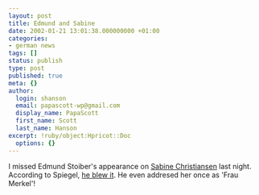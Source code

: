 ```yaml
---
layout: post
title: Edmund and Sabine
date: 2002-01-21 13:01:38.000000000 +01:00
categories:
- german news
tags: []
status: publish
type: post
published: true
meta: {}
author:
  login: shanson
  email: papascott-wp@gmail.com
  display_name: PapaScott
  first_name: Scott
  last_name: Hanson
excerpt: !ruby/object:Hpricot::Doc
  options: {}
---
```

<p>I missed Edmund Stoiber's appearance on <a href="http://www.sabinechristiansen.de/">Sabine Christiansen</a> last night. According to Spiegel, <a href="http://www.spiegel.de/politik/deutschland/0,1518,178163,00.html">he blew it</a>. He even addresed her once as 'Frau Merkel'!</p>
